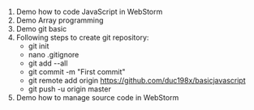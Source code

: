 1. Demo how to code JavaScript in WebStorm
2. Demo Array programming
3. Demo git basic
4. Following steps to create git repository:
    * git init
    * nano .gitignore
    * git add --all
    * git commit -m "First commit"
    * git remote add origin https://github.com/duc198x/basicjavascript
    * git push -u origin master
5. Demo how to manage source code in WebStorm